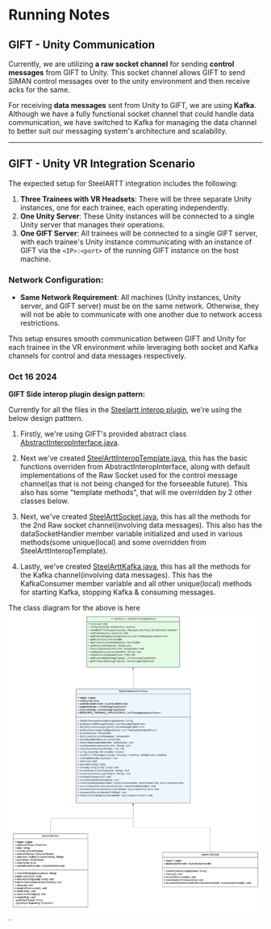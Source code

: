 # Running Notes

## GIFT - Unity Communication

Currently, we are utilizing **a raw socket channel** for sending **control messages** from GIFT to Unity. This socket channel allows GIFT to send SIMAN control messages over to the unity environment and then receive acks for the same.

For receiving **data messages** sent from Unity to GIFT, we are using **Kafka**. Although we have a fully functional socket channel that could handle data communication, we have switched to Kafka for managing the data channel to better suit our messaging system's architecture and scalability.

---

## GIFT - Unity VR Integration Scenario

The expected setup for SteelARTT integration includes the following:

1. **Three Trainees with VR Headsets**: There will be three separate Unity instances, one for each trainee, each operating independently.
2. **One Unity Server**: These Unity instances will be connected to a single Unity server that manages their operations.
3. **One GIFT Server**: All trainees will be connected to a single GIFT server, with each trainee's Unity instance communicating with an instance of GIFT via the `<IP>:<port>` of the running GIFT instance on the host machine.

### Network Configuration:
- **Same Network Requirement**: All machines (Unity instances, Unity server, and GIFT server) must be on the same network. Otherwise, they will not be able to communicate with one another due to network access restrictions.

This setup ensures smooth communication between GIFT and Unity for each trainee in the VR environment while leveraging both socket and Kafka channels for control and data messages respectively.


### Oct 16 2024

**GIFT Side interop plugin design pattern:**

Currently for all the files in the [Steelartt interop plugin](https://github.com/kgary/GIFT-SVN/tree/better-build/GIFT/src/edu/asu/selab/steelartt/gateway/interop/Steelartt), we're using the below design patttern.

1) Firstly, we're using GIFT's provided abstract class [AbstractInteropInterface.java](https://github.com/kgary/GIFT-SVN/blob/better-build/GIFT/src/mil/arl/gift/gateway/interop/AbstractInteropInterface.java).

2) Next we've created [SteelArttInteropTemplate.java](https://github.com/kgary/GIFT-SVN/blob/better-build/GIFT/src/edu/asu/selab/steelartt/gateway/interop/Steelartt/SteelArttInteropTemplate.java), this has the basic functions overriden from AbstractInteropInterface, along with default implementations of the Raw Socket used for the control message channel(as that is not being changed for the forseeable future). This also has some  "template methods", that will me overridden by 2 other classes below.

3) Next, we've created [SteelArttSocket.java](https://github.com/kgary/GIFT-SVN/blob/better-build/GIFT/src/edu/asu/selab/steelartt/gateway/interop/Steelartt/SteelArttSocket.java), this has all the methods for the 2nd Raw socket channel(involving data messages). This also has the dataSocketHandler member variable initialized and used in various methods(some unique(local) and some overridden from SteelArttInteropTemplate).

4) Lastly, we've created [SteelArttKafka.java](https://github.com/kgary/GIFT-SVN/blob/better-build/GIFT/src/edu/asu/selab/steelartt/gateway/interop/Steelartt/SteelArttKafka.java), this has all the methods for the Kafka channel(involving data messages). This has the KafkaConsumer member variable and all other unique(local) methods for starting Kafka, stopping Kafka & consuming messages.

The class diagram for the above is here ![GIFT Interop Plugin Class Diagram](GIFT_Steelartt_Class_Diagram.png "Class Diagram").
